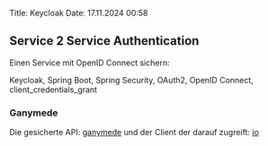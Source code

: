 Title: Keycloak
Date: 17.11.2024 00:58

## Service 2 Service Authentication

Einen Service mit OpenID Connect sichern:

Keycloak, Spring Boot, Spring Security, OAuth2, OpenID Connect, client_credentials_grant

### Ganymede

Die gesicherte API: [ganymede](https://github.com/roskenet/playground/tree/main/jupiter/ganymede) und der Client der darauf zugreift: [io](https://github.com/roskenet/playground/tree/main/jupiter/io)
